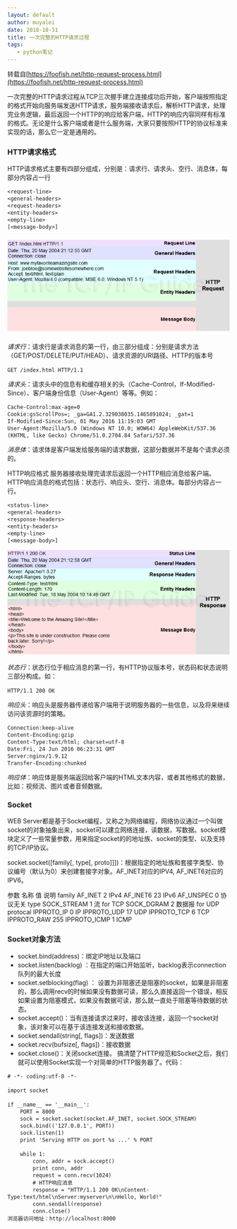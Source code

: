 ```yaml
---
layout: default
author: muyalei
date: 2018-10-31
title: 一次完整的HTTP请求过程
tags:
   - python笔记
---
```


转载自[https://foofish.net/http-request-process.html](https://foofish.net/http-request-process.html)

一次完整的HTTP请求过程从TCP三次握手建立连接成功后开始，客户端按照指定的格式开始向服务端发送HTTP请求，服务端接收请求后，解析HTTP请求，处理完业务逻辑，最后返回一个HTTP的响应给客户端，HTTP的响应内容同样有标准的格式。无论是什么客户端或者是什么服务端，大家只要按照HTTP的协议标准来实现的话，那么它一定是通用的。

### HTTP请求格式
HTTP请求格式主要有四部分组成，分别是：请求行、请求头、空行、消息体，每部分内容占一行
```
<request-line>
<general-headers>
<request-headers>
<entity-headers>
<empty-line>
[<message-body>]
```
![2018-10-31-一次完整的HTTP请求过程_图片1.jpg](https://github.com/muyalei/muyalei.github.io/blob/gh-pages/img/2018-10-31-%E4%B8%80%E6%AC%A1%E5%AE%8C%E6%95%B4%E7%9A%84HTTP%E8%AF%B7%E6%B1%82%E8%BF%87%E7%A8%8B_%E5%9B%BE%E7%89%871.jpg)

*请求行*：请求行是请求消息的第一行，由三部分组成：分别是请求方法（GET/POST/DELETE/PUT/HEAD）、请求资源的URI路径、HTTP的版本号

`GET /index.html HTTP/1.1`

*请求头*：请求头中的信息有和缓存相关的头（Cache-Control，If-Modified-Since）、客户端身份信息（User-Agent）等等。例如：
```
Cache-Control:max-age=0
Cookie:gsScrollPos=; _ga=GA1.2.329038035.1465891024; _gat=1
If-Modified-Since:Sun, 01 May 2016 11:19:03 GMT
User-Agent:Mozilla/5.0 (Windows NT 10.0; WOW64) AppleWebKit/537.36 (KHTML, like Gecko) Chrome/51.0.2704.84 Safari/537.36
```
*消息体*：请求体是客户端发给服务端的请求数据，这部分数据并不是每个请求必须的。

HTTP响应格式
服务器接收处理完请求后返回一个HTTP相应消息给客户端。HTTP响应消息的格式包括：状态行、响应头、空行、消息体。每部分内容占一行。
```
<status-line>
<general-headers>
<response-headers>
<entity-headers>
<empty-line>
[<message-body>]
```
![2018-10-31-一次完整的HTTP请求过程_图片2.jpg](https://github.com/muyalei/muyalei.github.io/blob/gh-pages/img/2018-10-31-%E4%B8%80%E6%AC%A1%E5%AE%8C%E6%95%B4%E7%9A%84HTTP%E8%AF%B7%E6%B1%82%E8%BF%87%E7%A8%8B_%E5%9B%BE%E7%89%872.jpg)

*状态行*：状态行位于相应消息的第一行，有HTTP协议版本号，状态码和状态说明三部分构成。如：

`HTTP/1.1 200 OK`

*响应头*：响应头是服务器传递给客户端用于说明服务器的一些信息，以及将来继续访问该资源时的策略。
```
Connection:keep-alive
Content-Encoding:gzip
Content-Type:text/html; charset=utf-8
Date:Fri, 24 Jun 2016 06:23:31 GMT
Server:nginx/1.9.12
Transfer-Encoding:chunked
```
*响应体*：响应体是服务端返回给客户端的HTML文本内容，或者其他格式的数据，比如：视频流、图片或者音频数据。

### Socket
WEB Server都是基于Socket编程，又称之为网络编程，网络协议通过一个叫做socket的对象抽象出来，socket可以建立网络连接，读数据，写数据。socket模块定义了一些常量参数，用来指定socket的的地址族、socket的类型、以及支持的TCP/IP协议。

socket.socket([family[, type[, proto]]])：根据指定的地址族和套接字类型、协议编号（默认为0）来创建套接字对象。AF_INET对应的IPV4, AF_INET6对应的IPV6。

参数	名称	值	说明
family	AF_INET	2	IPv4
AF_INET6	23	IPv6
AF_UNSPEC	0	协议无关
type	SOCK_STREAM	1	流 for TCP
SOCK_DGRAM	2	数据报 for UDP
protocal	IPPROTO_IP	0	IP
IPPROTO_UDP	17	UDP
IPPROTO_TCP	6	TCP
IPPROTO_RAW	255	
IPPROTO_ICMP	1	ICMP

### Socket对象方法
- socket.bind(address)：绑定IP地址以及端口
- socket.listen(backlog) ：在指定的端口开始监听，backlog表示connection队列的最大长度
- socket.setblocking(flag) ： 设置为非阻塞还是阻塞的socket，如果是非阻塞的，那么调用recv的时候如果没有数据可读，那么久直接返回一个错误，相反如果设置为阻塞模式，如果没有数据可读，那么就一直处于阻塞等待数据的状态。
- socket.accept()：当有连接请求过来时，接收该连接，返回一个socket对象，该对象可以在基于该连接发送和接收数据。
- socket.sendall(string[, flags])：发送数据
- socket.recv(bufsize[, flags])：接收数据
- socket.close()：关闭socket连接。
搞清楚了HTTP规范和Socket之后，我们就可以使用Socket实现一个对简单的HTTP服务器了。代码：

```
# -*- coding:utf-8 -*-

import socket

if __name__ == '__main__':
    PORT = 8000
    sock = socket.socket(socket.AF_INET, socket.SOCK_STREAM)
    sock.bind(('127.0.0.1', PORT))
    sock.listen(1)
    print 'Serving HTTP on port %s ...' % PORT

    while 1:
        conn, addr = sock.accept()
        print conn, addr
        request = conn.recv(1024)
        # HTTP响应消息
        response = "HTTP/1.1 200 OK\nContent-Type:text/html\nServer:myserver\n\nHello, World!"
        conn.sendall(response)
        conn.close()
浏览器访问地址：http://localhost:8000
```

